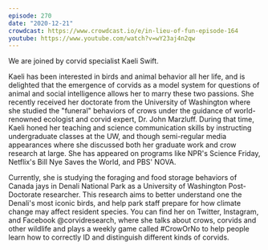 ```yaml
---
episode: 270
date: "2020-12-21"
crowdcast: https://www.crowdcast.io/e/in-lieu-of-fun-episode-164
youtube: https://www.youtube.com/watch?v=wY23aj4n2qw
---
```

We are joined by corvid specialist Kaeli Swift.

Kaeli has been interested in birds and animal behavior all her life, and is
delighted that the emergence of corvids as a model system for questions of
animal and social intelligence allows her to marry these two passions. She
recently received her doctorate from the University of Washington where she
studied the "funeral" behaviors of crows under the guidance of world-renowned
ecologist and corvid expert, Dr. John Marzluff. During that time, Kaeli honed
her teaching and science communication skills by instructing undergraduate
classes at the UW, and though semi-regular media appearances where she
discussed both her graduate work and crow research at large. She has appeared
on programs like NPR's Science Friday, Netflix's Bill Nye Saves the World, and
PBS' NOVA.

Currently, she is studying the foraging and food storage behaviors of Canada
jays in Denali National Park as a University of Washington Post-Doctorate
researcher. This research aims to better understand one the Denali's most
iconic birds, and help park staff prepare for how climate change may affect
resident species. You can find her on Twitter, Instagram, and Facebook
@corvidresearch, where she talks about crows, corvids and other wildlife and
plays a weekly game called #CrowOrNo to help people learn how to correctly ID
and distinguish different kinds of corvids.
